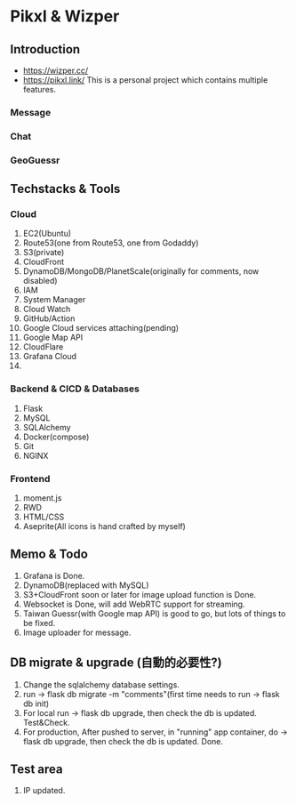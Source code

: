 # Pikxl & Wizper
## Introduction
* https://wizper.cc/
* https://pikxl.link/
This is a personal project which contains multiple features.
### Message

### Chat

### GeoGuessr

## Techstacks & Tools
### Cloud
1. EC2(Ubuntu)
2. Route53(one from Route53, one from Godaddy)
3. S3(private)
4. CloudFront
5. DynamoDB/MongoDB/PlanetScale(originally for comments, now disabled)
6. IAM
7. System Manager
8. Cloud Watch
9. GitHub/Action
10. Google Cloud services attaching(pending)
11. Google Map API
12. CloudFlare
13. Grafana Cloud
14. 

### Backend & CICD & Databases
1. Flask
2. MySQL
3. SQLAlchemy
4. Docker(compose)
5. Git
6. NGINX


### Frontend
1. moment.js
2. RWD
3. HTML/CSS
4. Aseprite(All icons is hand crafted by myself)


## Memo & Todo
1. Grafana is Done.
2. DynamoDB(replaced with MySQL)
3. S3+CloudFront soon or later for image upload function is Done.
4. Websocket is Done, will add WebRTC support for streaming.
5. Taiwan Guessr(with Google map API) is good to go, but lots of things to be fixed.
6. Image uploader for message.


## DB migrate & upgrade (自動的必要性?)
1. Change the sqlalchemy database settings.
2. run -> flask db migrate -m "comments"(first time needs to run -> flask db init)
3. For local run -> flask db upgrade, then check the db is updated. Test&Check.
4. For production, After pushed to server, in "running" app container, do -> flask db upgrade, then check the db is updated. Done.



## Test area
1. IP updated.
